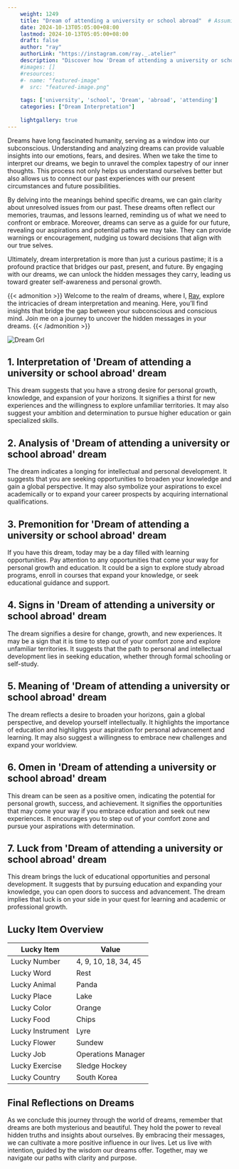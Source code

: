 ```yaml
---
    weight: 1249
    title: "Dream of attending a university or school abroad"  # Assuming 'title' column exists
    date: 2024-10-13T05:05:00+08:00
    lastmod: 2024-10-13T05:05:00+08:00
    draft: false
    author: "ray"
    authorLink: "https://instagram.com/ray._.atelier"
    description: "Discover how 'Dream of attending a university or school abroad' can interpret your future and uncover its significant meanings in your life."
    #images: []
    #resources:
    #- name: "featured-image"
    #  src: "featured-image.png"
    
    tags: ['university', 'school', 'Dream', 'abroad', 'attending']
    categories: ["Dream Interpretation"]
    
    lightgallery: true
---
```

    
Dreams have long fascinated humanity, serving as a window into our subconscious. Understanding and analyzing dreams can provide valuable insights into our emotions, fears, and desires. When we take the time to interpret our dreams, we begin to unravel the complex tapestry of our inner thoughts. This process not only helps us understand ourselves better but also allows us to connect our past experiences with our present circumstances and future possibilities.

By delving into the meanings behind specific dreams, we can gain clarity about unresolved issues from our past. These dreams often reflect our memories, traumas, and lessons learned, reminding us of what we need to confront or embrace. Moreover, dreams can serve as a guide for our future, revealing our aspirations and potential paths we may take. They can provide warnings or encouragement, nudging us toward decisions that align with our true selves.

Ultimately, dream interpretation is more than just a curious pastime; it is a profound practice that bridges our past, present, and future. By engaging with our dreams, we can unlock the hidden messages they carry, leading us toward greater self-awareness and personal growth.

{{< admonition >}}
Welcome to the realm of dreams, where I, [Ray](https://instagram.com/ray._.atelier), explore the intricacies of dream interpretation and meaning. Here, you’ll find insights that bridge the gap between your subconscious and conscious mind. Join me on a journey to uncover the hidden messages in your dreams.
{{< /admonition >}}

![Dream Grl](https://cdn.pixabay.com/photo/2017/11/02/03/35/gothic-2910057_1280.jpg "Dream Grl")

## 1. Interpretation of 'Dream of attending a university or school abroad' dream

This dream suggests that you have a strong desire for personal growth, knowledge, and expansion of your horizons. It signifies a thirst for new experiences and the willingness to explore unfamiliar territories. It may also suggest your ambition and determination to pursue higher education or gain specialized skills.

## 2. Analysis of 'Dream of attending a university or school abroad' dream

The dream indicates a longing for intellectual and personal development. It suggests that you are seeking opportunities to broaden your knowledge and gain a global perspective. It may also symbolize your aspirations to excel academically or to expand your career prospects by acquiring international qualifications.

## 3. Premonition for 'Dream of attending a university or school abroad' dream

If you have this dream, today may be a day filled with learning opportunities. Pay attention to any opportunities that come your way for personal growth and education. It could be a sign to explore study abroad programs, enroll in courses that expand your knowledge, or seek educational guidance and support.

## 4. Signs in 'Dream of attending a university or school abroad' dream

The dream signifies a desire for change, growth, and new experiences. It may be a sign that it is time to step out of your comfort zone and explore unfamiliar territories. It suggests that the path to personal and intellectual development lies in seeking education, whether through formal schooling or self-study.

## 5. Meaning of 'Dream of attending a university or school abroad' dream

The dream reflects a desire to broaden your horizons, gain a global perspective, and develop yourself intellectually. It highlights the importance of education and highlights your aspiration for personal advancement and learning. It may also suggest a willingness to embrace new challenges and expand your worldview.

## 6. Omen in 'Dream of attending a university or school abroad' dream

This dream can be seen as a positive omen, indicating the potential for personal growth, success, and achievement. It signifies the opportunities that may come your way if you embrace education and seek out new experiences. It encourages you to step out of your comfort zone and pursue your aspirations with determination.

## 7. Luck from 'Dream of attending a university or school abroad' dream

This dream brings the luck of educational opportunities and personal development. It suggests that by pursuing education and expanding your knowledge, you can open doors to success and advancement. The dream implies that luck is on your side in your quest for learning and academic or professional growth.

## Lucky Item Overview
| Lucky Item          | Value              |
|---------------|--------------------|
| Lucky Number        | 4, 9, 10, 18, 34, 45  |
| Lucky Word          | Rest |
| Lucky Animal        | Panda |
| Lucky Place         | Lake     |
| Lucky Color         | Orange     |
| Lucky Food          | Chips      |
| Lucky Instrument    | Lyre |
| Lucky Flower        | Sundew    |
| Lucky Job           | Operations Manager       |
| Lucky Exercise      | Sledge Hockey  |
| Lucky Country       | South Korea    |


##  Final Reflections on Dreams

As we conclude this journey through the world of dreams, remember that dreams are both mysterious and beautiful. They hold the power to reveal hidden truths and insights about ourselves. By embracing their messages, we can cultivate a more positive influence in our lives. Let us live with intention, guided by the wisdom our dreams offer. Together, may we navigate our paths with clarity and purpose.
